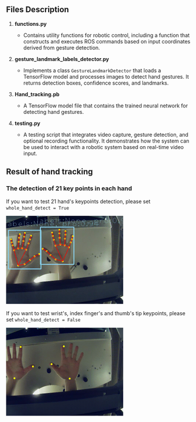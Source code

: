 
## Files Description
1. **functions.py**
   - Contains utility functions for robotic control, including a function that constructs and executes ROS commands based on input coordinates derived from gesture detection.

2. **gesture_landmark_labels_detector.py**
   - Implements a class `GestureLandmarkDetector` that loads a TensorFlow model and processes images to detect hand gestures. It returns detection boxes, confidence scores, and landmarks.

3. **Hand_tracking.pb**
   - A TensorFlow model file that contains the trained neural network for detecting hand gestures.

4. **testing.py**
   - A testing script that integrates video capture, gesture detection, and optional recording functionality. It demonstrates how the system can be used to interact with a robotic system based on real-time video input.

## Result of hand tracking

### The detection of 21 key points in each hand
If you want to test 21 hand's keypoints detection, please set ```whole_hand_detect = True```

<img src="./images/result_two_hands_all.gif" style="zoom:50%;" />

If you want to test wrist's, index finger's and thumb's tip keypoints, please set ```whole_hand_detect = False```

<img src="./images/result_two_hands.gif" style="zoom:50%;" />

